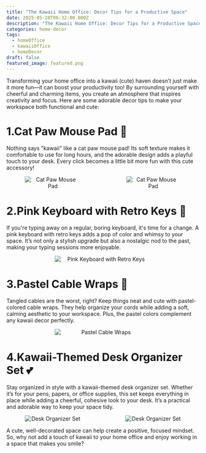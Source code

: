 ```yaml
---
title: "The Kawaii Home Office: Decor Tips for a Productive Space"
date: 2025-05-28T06:32:00.000Z
description: "The Kawaii Home Office: Decor Tips for a Productive Space"
categories: home-decor
tags:
  - homeOffice
  - kawaiiOffice
  - homeDecor
draft: false
featured_image: featured.png
---
```


Transforming your home office into a kawaii (cute) haven doesn’t just make it more fun—it can boost your productivity too! By surrounding yourself with cheerful and charming items, you create an atmosphere that inspires creativity and focus. Here are some adorable decor tips to make your workspace both functional and cute:

# 1.Cat Paw Mouse Pad 🐾

Nothing says "kawaii" like a cat paw mouse pad! Its soft texture makes it comfortable to use for long hours, and the adorable design adds a playful touch to your desk. Every click becomes a little bit more fun with this cute accessory!
<div style="display: flex; flex-wrap: wrap; gap: 20px; justify-content: center;">

  <div style="flex: 1 1 200px; text-align: center;">
    <img src="https://m.media-amazon.com/images/I/61hGF39MlLL._AC_SL1500_.jpg" alt="Cat Paw Mouse Pad" style="max-width: 60%; height: auto; display: block; margin: 0 auto;" />
  </div>
  <div style="flex: 1 1 200px; text-align: center;">
  <img src="https://m.media-amazon.com/images/I/41VrXp7hr7L._AC_SL1200_.jpg" alt="Cat Paw Mouse Pad" style="max-width: 58%; height: auto; display: block; margin: 0 auto;" />
  </div>

</div>


# 2.Pink Keyboard with Retro Keys 🎀

If you're typing away on a regular, boring keyboard, it's time for a change. A pink keyboard with retro keys adds a pop of color and whimsy to your space. It’s not only a stylish upgrade but also a nostalgic nod to the past, making your typing sessions more enjoyable.
<div style="display: flex; flex-wrap: wrap; gap: 20px; justify-content: center;">

  <div style="flex: 1 1 200px; text-align: center;">
    <img src="https://m.media-amazon.com/images/I/81x9jnQ+KUL._AC_SL1500_.jpg" alt="Pink Keyboard with Retro Keys" style="max-width: 50%; height: auto; display: block; margin: 0 auto;" />
  </div>
</div>

# 3.Pastel Cable Wraps 🌸

Tangled cables are the worst, right? Keep things neat and cute with pastel-colored cable wraps. They help organize your cords while adding a soft, calming aesthetic to your workspace. Plus, the pastel colors complement any kawaii decor perfectly.
<div style="display: flex; flex-wrap: wrap; gap: 20px; justify-content: center;">

  <div style="flex: 1 1 200px; text-align: center;">
    <img src="https://m.media-amazon.com/images/I/81BWu7p9RtL._AC_SL1500_.jpg" alt="Pastel Cable Wraps" style="max-width: 50%; height: auto; display: block; margin: 0 auto;" />
  </div>
</div>


# 4.Kawaii-Themed Desk Organizer Set 💕

Stay organized in style with a kawaii-themed desk organizer set. Whether it’s for your pens, papers, or office supplies, this set keeps everything in place while adding a cheerful, cohesive look to your desk. It’s a practical and adorable way to keep your space tidy.
<div style="display: flex; flex-wrap: wrap; gap: 20px; justify-content: center;">

  <div style="flex: 1 1 200px; text-align: center;">
    <img src="https://m.media-amazon.com/images/I/71prltjO26L._AC_SL1500_.jpg" alt="Desk Organizer Set" style="max-width: 60%; height: auto; display: block; margin: 0 auto;" />
  </div>
   <div style="flex: 1 1 200px; text-align: center;">
    <img src="https://m.media-amazon.com/images/I/61c8I9qRK9L._AC_SL1001_.jpg" alt="Desk Organizer Set" style="max-width: 60%; height: auto; display: block; margin: 0 auto;" />
  </div>

</div>


A cute, well-decorated space can help create a positive, focused mindset. So, why not add a touch of kawaii to your home office and enjoy working in a space that makes you smile?